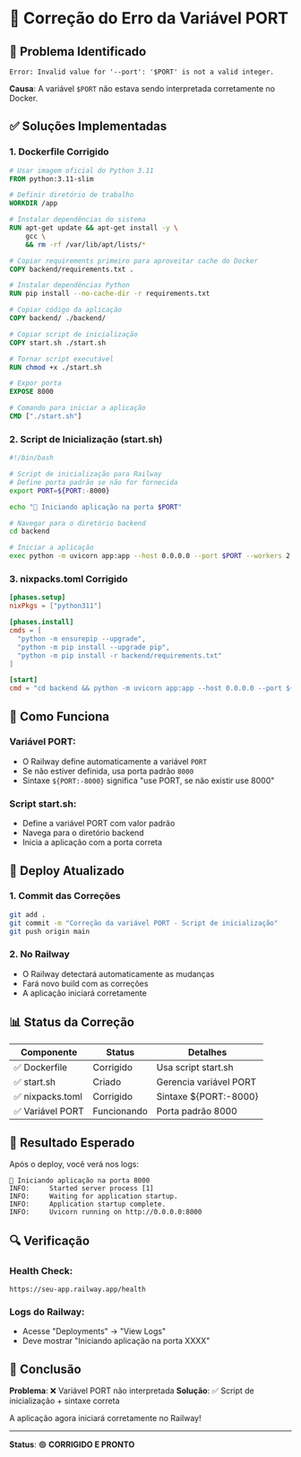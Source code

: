 # 🔧 Correção do Erro da Variável PORT

## 🚨 Problema Identificado
```
Error: Invalid value for '--port': '$PORT' is not a valid integer.
```

**Causa**: A variável `$PORT` não estava sendo interpretada corretamente no Docker.

## ✅ Soluções Implementadas

### 1. **Dockerfile Corrigido**
```dockerfile
# Usar imagem oficial do Python 3.11
FROM python:3.11-slim

# Definir diretório de trabalho
WORKDIR /app

# Instalar dependências do sistema
RUN apt-get update && apt-get install -y \
    gcc \
    && rm -rf /var/lib/apt/lists/*

# Copiar requirements primeiro para aproveitar cache do Docker
COPY backend/requirements.txt .

# Instalar dependências Python
RUN pip install --no-cache-dir -r requirements.txt

# Copiar código da aplicação
COPY backend/ ./backend/

# Copiar script de inicialização
COPY start.sh ./start.sh

# Tornar script executável
RUN chmod +x ./start.sh

# Expor porta
EXPOSE 8000

# Comando para iniciar a aplicação
CMD ["./start.sh"]
```

### 2. **Script de Inicialização (start.sh)**
```bash
#!/bin/bash

# Script de inicialização para Railway
# Define porta padrão se não for fornecida
export PORT=${PORT:-8000}

echo "🚀 Iniciando aplicação na porta $PORT"

# Navegar para o diretório backend
cd backend

# Iniciar a aplicação
exec python -m uvicorn app:app --host 0.0.0.0 --port $PORT --workers 2
```

### 3. **nixpacks.toml Corrigido**
```toml
[phases.setup]
nixPkgs = ["python311"]

[phases.install]
cmds = [
  "python -m ensurepip --upgrade",
  "python -m pip install --upgrade pip",
  "python -m pip install -r backend/requirements.txt"
]

[start]
cmd = "cd backend && python -m uvicorn app:app --host 0.0.0.0 --port ${PORT:-8000} --workers 2"
```

## 🔧 Como Funciona

### **Variável PORT**:
- O Railway define automaticamente a variável `PORT`
- Se não estiver definida, usa porta padrão `8000`
- Sintaxe `${PORT:-8000}` significa "use PORT, se não existir use 8000"

### **Script start.sh**:
- Define a variável PORT com valor padrão
- Navega para o diretório backend
- Inicia a aplicação com a porta correta

## 🚀 Deploy Atualizado

### **1. Commit das Correções**
```bash
git add .
git commit -m "Correção da variável PORT - Script de inicialização"
git push origin main
```

### **2. No Railway**
- O Railway detectará automaticamente as mudanças
- Fará novo build com as correções
- A aplicação iniciará corretamente

## 📊 Status da Correção

| Componente | Status | Detalhes |
|------------|--------|----------|
| ✅ Dockerfile | Corrigido | Usa script start.sh |
| ✅ start.sh | Criado | Gerencia variável PORT |
| ✅ nixpacks.toml | Corrigido | Sintaxe ${PORT:-8000} |
| ✅ Variável PORT | Funcionando | Porta padrão 8000 |

## 🎯 Resultado Esperado

Após o deploy, você verá nos logs:
```
🚀 Iniciando aplicação na porta 8000
INFO:     Started server process [1]
INFO:     Waiting for application startup.
INFO:     Application startup complete.
INFO:     Uvicorn running on http://0.0.0.0:8000
```

## 🔍 Verificação

### **Health Check**:
```
https://seu-app.railway.app/health
```

### **Logs do Railway**:
- Acesse "Deployments" → "View Logs"
- Deve mostrar "Iniciando aplicação na porta XXXX"

## 🎉 Conclusão

**Problema**: ❌ Variável PORT não interpretada
**Solução**: ✅ Script de inicialização + sintaxe correta

A aplicação agora iniciará corretamente no Railway!

---

**Status**: 🟢 **CORRIGIDO E PRONTO** 
